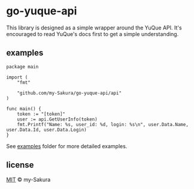 # go-yuque-api
This library is designed as a simple wrapper around the YuQue API. It's encouraged to read YuQue's docs first to get a simple understanding. 

## examples
```
package main

import (
	"fmt"

	"github.com/my-Sakura/go-yuque-api/api"
)

func main() {
	token := "[token]"
	user := api.GetUserInfo(token)
	fmt.Printf("Name: %s, user_id: %d, login: %s\n", user.Data.Name, user.Data.Id, user.Data.Login)
}
```
See [examples](https://github.com/my-Sakura/go-yuque-api/tree/main/examples) folder for more detailed examples.

## license
[MIT](https://github.com/my-Sakura/go-yuque-api/blob/main/LICENSE) © my-Sakura

